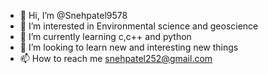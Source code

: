 - 👋 Hi, I’m @Snehpatel9578
- 👀 I’m interested in Environmental science and geoscience 
- 🌱 I’m currently learning c,c++ and python
- 💞️ I’m looking to learn new and interesting new things
- 📫 How to reach me snehpatel252@gmail.com 

<!---
SnehPatel9578/SnehPatel9578 is a ✨ special ✨ repository because its `README.md` (this file) appears on your GitHub profile.
You can click the Preview link to take a look at your changes.
--->
